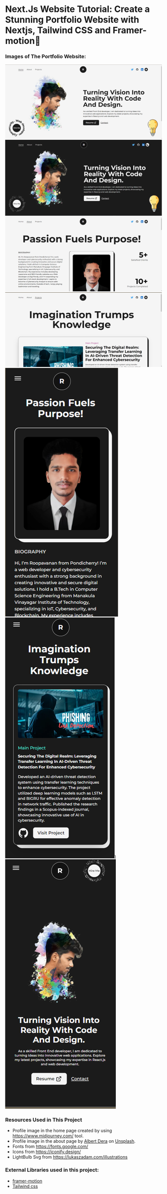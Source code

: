 # Next.Js Website Tutorial: Create a Stunning Portfolio Website with Nextjs, Tailwind CSS and Framer-motion🌟

### Images of The Portfolio Website:

![Nextjs Portfolio Website](https://github.com/Roopavanan/Nextjs-Portfolio/blob/main/websiteimages/Light_Homepage.png)
![Nextjs Portfolio Website Dark Mode](https://github.com/Roopavanan/Nextjs-Portfolio/blob/main/websiteimages/Dark-homepage.png)
![Next.js Portfolio Website](https://github.com/Roopavanan/Nextjs-Portfolio/blob/main/websiteimages/Light_aboutpage.png)
![Next js Portfolio Website](https://github.com/Roopavanan/Nextjs-Portfolio/blob/main/websiteimages/light_porjectpage.png)
![Responsive Portfolio Website In Nextjs](https://github.com/Roopavanan/Nextjs-Portfolio/blob/main/websiteimages/Mobile_aboutpage.png)
![Responsive Portfolio Website In Next js](https://github.com/Roopavanan/Nextjs-Portfolio/blob/main/websiteimages/mob-projectpage.png))
![Mobile Responsive Portfolio Website In Next.js](https://github.com/Roopavanan/Nextjs-Portfolio/blob/main/websiteimages/Mobile%20verison_page.png)


### Resources Used in This Project

- Profile image in the home page created by using https://www.midjourney.com/ tool.
- Profile image in the about page by [Albert Dera](https://unsplash.com/@albertdera?utm_source=unsplash&utm_medium=referral&utm_content=creditCopyText) 
on [Unsplash](https://unsplash.com/photos/ILip77SbmOE?utm_source=unsplash&utm_medium=referral&utm_content=creditCopyText).
- Fonts from https://fonts.google.com/ <br />
- Icons from https://iconify.design/ <br />
- LightBulb Svg from https://lukaszadam.com/illustrations <br />

### External Libraries used in this project:

- [framer-motion](https://www.framer.com/motion/) <br />
- [Tailwind css](https://tailwindcss.com/) <br />


